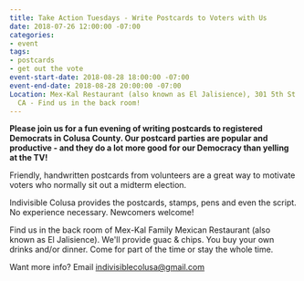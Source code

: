 ```yaml
---
title: Take Action Tuesdays - Write Postcards to Voters with Us
date: 2018-07-26 12:00:00 -07:00
categories:
- event
tags:
- postcards
- get out the vote
event-start-date: 2018-08-28 18:00:00 -07:00
event-end-date: 2018-08-28 20:00:00 -07:00
Location: Mex-Kal Restaurant (also known as El Jalisience), 301 5th St., Arbuckle,
  CA - Find us in the back room!
---
```


**Please join us for a fun evening of writing postcards to registered Democrats in Colusa County. Our postcard parties are popular and productive - and they do a lot more good for our Democracy than yelling at the TV!**

Friendly, handwritten postcards from volunteers are a great way to motivate voters who normally sit out a midterm election.

Indivisible Colusa provides the postcards, stamps, pens and even the script. No experience necessary. Newcomers welcome!

Find us in the back room of Mex-Kal Family Mexican Restaurant (also known as El Jalisience). We'll provide guac & chips. You buy your own drinks and/or dinner. Come for part of the time or stay the whole time. 

Want more info? Email [indivisiblecolusa@gmail.com](mailto:indivisiblecolusa@gmail.com)
